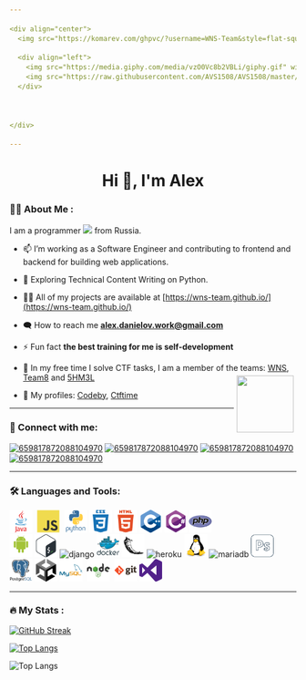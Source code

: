 ```yaml
---

<div align="center">
  <img src="https://komarev.com/ghpvc/?username=WNS-Team&style=flat-square&color=blue" alt=""/>
  
  <div align="left"> 
    <img src="https://media.giphy.com/media/vzO0Vc8b2VBLi/giphy.gif" width="400" height="300"/>
    <img src="https://raw.githubusercontent.com/AVS1508/AVS1508/master/assets/Night-Coding.gif" width="400" height="300"/> 
  </div>  
  

  
</div>

---
```


<h1 align="center">Hi 👋, I'm Alex</h1>

### :man_technologist: About Me :
I am a programmer <img src="https://media.giphy.com/media/WUlplcMpOCEmTGBtBW/giphy.gif" width="30"> from Russia. 
- 📫 I’m working as a Software Engineer and contributing to frontend and backend for building web applications.

- 🤖 Exploring Technical Content Writing on Python.

- 👨‍💻 All of my projects are available at [https://wns-team.github.io/](https://wns-team.github.io/)

- 🗨️ How to reach me **alex.danielov.work@gmail.com**

- ⚡ Fun fact **the best training for me is self-development**

- 🔭 In my free time I solve CTF tasks, I am a member of the teams: [WNS](https://ctftime.org/team/165585/), [Team8](https://ctftime.org/team/11807/) and [5HM3L](https://ctftime.org/team/151934/)   <img src="https://media.giphy.com/media/ukMiDlCmdv2og/giphy.gif" width="100" height="100" align="right" 
  vspace="5" hspace="5" />

- 📝 My profiles: [Codeby](https://codeby.games/users/WNS), [Ctftime](https://ctftime.org/team/165585/)

---

<h3 align="left">🧾 Connect with me:</h3>
<p align="left">
  <a href="https://discord.gg/659817872088104970" target="blank"><img align="center" src="https://raw.githubusercontent.com/rahuldkjain/github-profile-readme-generator/master/src/images/icons/Social/discord.svg" alt="659817872088104970" height="30" width="40" /></a>
  <a href="https://wns-team.github.io/" target="blank"><img align="center" src="https://cdn.jsdelivr.net/npm/simple-icons@3.0.1/icons/icloud.svg" alt="659817872088104970" height="30" width="40" /></a>
  <a href="https://github.com/WNS-Team" target="blank"><img align="center" src="https://cdn.jsdelivr.net/npm/simple-icons@3.0.1/icons/github.svg" alt="659817872088104970" height="30" width="40" /></a>
  <a href="https://app.hackthebox.com/profile/813050" target="blank"><img align="center" src="https://static-00.iconduck.com/assets.00/hack-the-box-icon-512x512-pokr8xc5.png" alt="659817872088104970" height="35" width="35" /></a>

</p>

<div id="header" align="right">
    
</div>


---


<h3 align="left">🛠 Languages and Tools:</h3>

<div align="left"> 
  <img src="https://github.com/devicons/devicon/blob/master/icons/java/java-original-wordmark.svg" title="Java" alt="Java" width="40" height="40"/>&nbsp;
  <img src="https://github.com/devicons/devicon/blob/master/icons/javascript/javascript-original.svg" title="JavaScript" alt="JavaScript" width="40" height="40"/>&nbsp;
  <img src="https://github.com/devicons/devicon/blob/master/icons/python/python-original-wordmark.svg" title="Python" **alt="Git" width="40" height="40"/>
  <img src="https://github.com/devicons/devicon/blob/master/icons/css3/css3-plain-wordmark.svg" title="CSS" **alt="Git" width="40" height="40"/>
  <img src="https://github.com/devicons/devicon/blob/master/icons/html5/html5-plain-wordmark.svg" title="Html" **alt="Git" width="40" height="40"/>
  <img src="https://raw.githubusercontent.com/devicons/devicon/master/icons/cplusplus/cplusplus-original.svg" title="C++" alt="cplusplus" width="40" height="40"/>
  <img src="https://raw.githubusercontent.com/devicons/devicon/master/icons/csharp/csharp-original.svg" title="C#" alt="csharp" width="40" height="40"/>
  <img src="https://raw.githubusercontent.com/devicons/devicon/master/icons/php/php-original.svg" title="Php" alt="php" width="40" height="40"/>  
</div>

<div>
  <img src="https://raw.githubusercontent.com/devicons/devicon/master/icons/android/android-original-wordmark.svg"  title="Android" alt="android" width="40" height="40"/>
  <img src="https://github.com/devicons/devicon/blob/master/icons/bash/bash-original.svg"  title="Bash" alt="bash" width="40" height="40"/>
 
  <img src="https://cdn.worldvectorlogo.com/logos/django.svg" title="Django" alt="django" width="40" height="40"/>
  <img src="https://raw.githubusercontent.com/devicons/devicon/master/icons/docker/docker-original-wordmark.svg" title="Docker" alt="docker" width="40" height="40"/>
  <img src="https://github.com/devicons/devicon/blob/master/icons/flask/flask-original.svg" title="Flask" alt="flask" width="40" height="40"/>
  <img src="https://www.vectorlogo.zone/logos/heroku/heroku-icon.svg" title="Heroku" alt="heroku" width="40" height="40"/>
  <img src="https://raw.githubusercontent.com/devicons/devicon/master/icons/linux/linux-original.svg" title="Linux" alt="linux" width="40" height="40"/>
  <img src="https://www.vectorlogo.zone/logos/mariadb/mariadb-icon.svg" title="Mariadb" alt="mariadb" width="40" height="40"/>
  <img src="https://raw.githubusercontent.com/devicons/devicon/master/icons/photoshop/photoshop-line.svg" title="Photoshop" alt="photoshop" width="40" height="40"/>
  <img src="https://raw.githubusercontent.com/devicons/devicon/master/icons/postgresql/postgresql-original-wordmark.svg" title="Postgresql" alt="postgresql" width="40" height="40"/>
  <img src="https://github.com/devicons/devicon/blob/master/icons/unity/unity-original.svg" title="Unity" alt="unity" width="40" height="40"/>  
  <img src="https://github.com/devicons/devicon/blob/master/icons/mysql/mysql-original-wordmark.svg" title="MySQL"  alt="MySQL" width="40" height="40"/>&nbsp;
  <img src="https://github.com/devicons/devicon/blob/master/icons/nodejs/nodejs-original-wordmark.svg" title="NodeJS" alt="NodeJS" width="40" height="40"/>&nbsp;
  <img src="https://github.com/devicons/devicon/blob/master/icons/git/git-original-wordmark.svg" title="Git" **alt="Git" width="40" height="40"/>
  <img src="https://github.com/devicons/devicon/blob/master/icons/visualstudio/visualstudio-plain.svg" title="Visual Studio" **alt="Git" width="40" height="40"/>     
</div>

---
 
### :fire: My Stats :
[![GitHub Streak](http://github-readme-streak-stats.herokuapp.com?user=WNS-Team&theme=dark&hide_border=true)](https://git.io/streak-stats)

[![Top Langs](https://github-readme-stats.vercel.app/api/top-langs/?username=WNS-Team&layout=compact&theme=vision-friendly-dark)](https://github.com/anuraghazra/github-readme-stats)

![Top Langs](https://github-readme-stats.vercel.app/api?username=wns-team&show_icons=true&locale=en)




